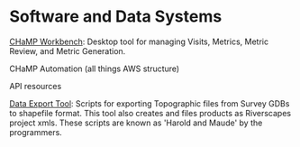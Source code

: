 
# Software and Data Systems

[CHaMP Workbench](workbench.northarrowresearch.com): Desktop tool for managing Visits, Metrics, Metric Review, and Metric Generation.

CHaMP Automation (all things AWS structure)

API resources

[Data Export Tool](https://southforkresearch.github.io/CHaMP_Survey_Project_Export/): Scripts for exporting Topographic files from Survey GDBs to shapefile format.  This tool also creates and files products as Riverscapes project xmls.  These scripts are known as 'Harold and Maude' by the programmers.
